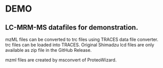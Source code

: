 # DEMO

## LC-MRM-MS datafiles for demonstration.

mzML files can be converted to trc files using TRACES data file converter.
trc files can be loaded into TRACES.
Original Shimadzu lcd files are only available as zip file in the GitHub Release.

mzml files are created by msconvert of ProteoWizard.
